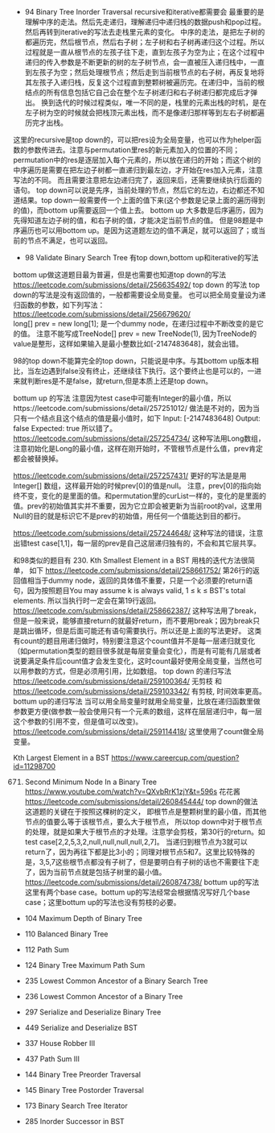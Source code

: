 - 94 Binary Tree Inorder Traversal 
recursive和iterative都需要会
最重要的是理解中序的走法。然后先走递归，理解递归中递归栈的数据push和pop过程。然后再转到iterative的写法去走栈里元素的变化。
中序的走法，是把左子树的都遍历完，然后根节点，然后右子树；左子树和右子树再递归这个过程。所以过程就是一直从根节点的左孩子往下走，直到左孩子为空为止；在这个过程中递归的传入参数是不断更新的树的左子树节点，会一直被压入递归栈中，一直到左孩子为空；然后处理根节点；然后走到当前根节点的右子树，再反复地将其左孩子入递归栈，反复这个过程直到整颗树被遍历完。在递归中，当前的根结点的所有信息包括它自己会在整个左子树递归和右子树递归都完成后才弹出。
换到迭代的时候过程类似，唯一不同的是，栈里的元素出栈的时机，是在左子树为空的时候就会把栈顶元素出栈，而不是像递归那样等到左右子树都遍历完才出栈。

这里的recursive是top down的，可以把res设为全局变量，也可以作为helper函数的参数传进去。注意与permutation里res的新元素加入的位置的不同；permutation中的res是逐层加入每个元素的，所以放在递归的开始；而这个树的中序遍历是需要在把左边子树都一直递归到最左边，才开始在res加入元素，注意写法的不同。
而且需要注意把左边递归完了，返回来后，还需要继续执行后面的语句。
top down可以说是先序，当前处理的节点，然后它的左边，右边都还不知道结果。top down一般需要传一个上面的值下来(这个参数是记录上面的遍历得到的值)，而bottom up需要返回一个值上去。 
bottom up 大多数是后序遍历，因为先得知道左边子树的值，和右子树的值，才能决定当前节点的值。 
但是98题是中序遍历也可以用bottom up。是因为这道题左边的值不满足，就可以返回了；或当前的节点不满足，也可以返回。
- 98 Validate Binary Search Tree
有top down,bottom up和iterative的写法


bottom up做这道题目最为普遍，但是也需要也知道top down的写法
https://leetcode.com/submissions/detail/256635492/ top down 的写法
top down的写法是没有返回值的，一般都需要设全局变量。
也可以把全局变量设为递归函数的参数，如下列写法：
https://leetcode.com/submissions/detail/256679620/  
long[] prev = new long[1]; 是一个dummy node，在递归过程中不断改变的是它的值。
注意不能写成TreeNode[] prev = new TreeNode(1), 因为TreeNode的value是整形，这样如果输入是最小整数比如[-2147483648]，就会出错。

98的top down不能算完全的top down，只能说是中序。与其bottom up版本相比，当左边遇到false没有终止，还继续往下执行。这个要终止也是可以的，一进来就判断res是不是false，就return,但是本质上还是top down。


bottum up 的写法
注意因为test case中可能有Integer的最小值，所以https://leetcode.com/submissions/detail/257251012/ 做法是不对的，因为当只有一个结点且这个结点的值是最小值时，如下
Input:
[-2147483648]
Output:
false
Expected:
true
所以错了。
https://leetcode.com/submissions/detail/257254734/   这种写法用Long数组，注意初始化是Long的最小值，这样在刚开始时，不管根节点是什么值，prev肯定都会被替换掉。


 https://leetcode.com/submissions/detail/257257431/   更好的写法是是用Integer[] 数组，这样最开始的时候prev[0]的值是null。
 注意，prev[0]的指向始终不变，变化的是里面的值。和permutation里的curList一样的，变化的是里面的值。prev的初始值其实并不重要，因为它立即会被更新为当前root的val，这里用Null的目的就是标识它不是prev的初始值，用任何一个值能达到目的都行。
 
 
 https://leetcode.com/submissions/detail/257244648/ 这种写法的错误，注意出错test case[1,1]，每一层的prev是自己这层递归独有的，不会和其它层共享。
 
 和98类似的题目有   230. Kth Smallest Element in a BST
 用栈的迭代方法很简单， 如下
 https://leetcode.com/submissions/detail/258661752/      第26行的返回值相当于dummy node，返回的具体值不重要，只是一个必须要的return语句，因为按照题目You may assume k is always valid, 1 ≤ k ≤ BST's total elements.  所以当执行时一定会在第19行返回。
 https://leetcode.com/submissions/detail/258662387/     这种写法用了break，但是一般来说，能够直接return的就最好return，而不要用break；因为break只是跳出循环，但是后面可能还有语句需要执行。所以还是上面的写法更好。
 这类有count的题目用递归做时，特别要注意这个count值并不是每一层递归就变化（如permutation类型的题目很多就是每层变量会变化），而是有可能有几层或者说要满足条件后count值才会发生变化，这时count最好使用全局变量，当然也可以用参数的方式，但是必须用引用，比如数组。
 top down 的递归写法
 https://leetcode.com/submissions/detail/259100364/  无剪枝 和 https://leetcode.com/submissions/detail/259103342/   有剪枝, 时间效率更高。
 bottum up的递归写法
 当可以用全局变量时就用全局变量，比放在递归函数里做参数更方便(做参数一般会使用只有一个元素的数组，这样在层层递归中，每一层这个参数的引用不变，但是值可以改变)。
 https://leetcode.com/submissions/detail/259114418/  这里使用了count做全局变量。
 
 Kth Largest Element in a BST 
 https://www.careercup.com/question?id=11298700   
 
 671. Second Minimum Node In a Binary Tree
 https://www.youtube.com/watch?v=QXvbRrK1zjY&t=596s 花花酱 
 https://leetcode.com/submissions/detail/260845444/   top down的做法
 这道题的关键在于按照这棵树的定义， 即根节点是整颗树里的最小值，而其他节点的值要么等于该根节点，要么大于根节点， 所以top down中对于根节点的处理，就是如果大于根节点的才处理。注意学会剪枝，第30行的return。如test case[2,2,5,3,2,null,null,null,null,2,7]。 当递归到根节点为3就可以return了，因为再往下都是比3小的；同理对根节点5和7。这里比较特殊的是，3,5,7这些根节点都没有子树了，但是要明白有子树的话也不需要往下走了，因为当前节点就是包括子树里的最小值。
 https://leetcode.com/submissions/detail/260874738/  bottum up的写法
 这里有两个base case。bottum up的写法经常会根据情况写好几个base case；这里bottum up的写法也没有剪枝的必要。
 
 
 

- 104  Maximum Depth of Binary Tree
- 110  Balanced Binary Tree
- 112  Path Sum
- 124 Binary Tree Maximum Path Sum
- 235 Lowest Common Ancestor of a Binary Search Tree
- 236 Lowest Common Ancestor of a Binary Tree
- 297 Serialize and Deserialize Binary Tree
- 449 Serialize and Deserialize BST
- 337 House Robber III
- 437 Path Sum III


- 144 Binary Tree Preorder Traversal
- 145 Binary Tree Postorder Traversal
- 173 Binary Search Tree Iterator
- 285 Inorder Successor in BST

